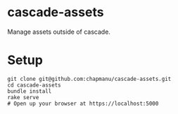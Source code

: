 # cascade-assets
Manage assets outside of cascade.

# Setup
```
git clone git@github.com:chapmanu/cascade-assets.git
cd cascade-assets
bundle install
rake serve
# Open up your browser at https://localhost:5000
```
